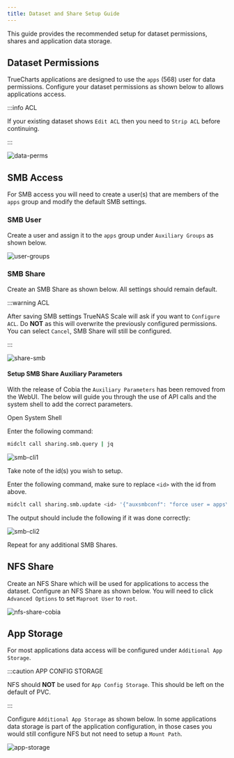 ```yaml
---
title: Dataset and Share Setup Guide
---
```


This guide provides the recommended setup for dataset permissions, shares and application data storage.

## Dataset Permissions

TrueCharts applications are designed to use the `apps` (568) user for data permissions. Configure your dataset permissions as shown below to allows applications access.

:::info ACL

If your existing dataset shows `Edit ACL` then you need to `Strip ACL` before continuing.

:::

![data-perms](./img/data-perms.png)

## SMB Access

For SMB access you will need to create a user(s) that are members of the `apps` group and modify the default SMB settings.

### SMB User

Create a user and assign it to the `apps` group under `Auxiliary Groups` as shown below.

![user-groups](./img/user-groups.png)

### SMB Share

Create an SMB Share as shown below. All settings should remain default.

:::warning ACL

After saving SMB settings TrueNAS Scale will ask if you want to `Configure ACL`. Do **NOT** as this will overwrite the previously configured permissions. You can select `Cancel`, SMB Share will still be configured.

:::

![share-smb](./img/share-smb-cobia.png)

#### Setup SMB Share Auxiliary Parameters

With the release of Cobia the `Auxiliary Parameters` has been removed from the WebUI. The below will guide you through the use of API calls and the system shell to add the correct parameters.

Open System Shell

Enter the following command:

```bash
midclt call sharing.smb.query | jq
```

![smb-cli1](./img/smb-cli1.png)

Take note of the id(s) you wish to setup.

Enter the following command, make sure to replace `<id>` with the id from above.

```bash
midclt call sharing.smb.update <id> '{"auxsmbconf": "force user = apps\nforce group = apps"}'
```

The output should include the following if it was done correctly:

![smb-cli2](./img/smb-cli2.png)

Repeat for any additional SMB Shares.

## NFS Share

Create an NFS Share which will be used for applications to access the dataset. Configure an NFS Share as shown below. You will need to click `Advanced Options` to set `Maproot User` to `root`.

![nfs-share-cobia](./img/nfs-share-cobia.png)

## App Storage

For most applications data access will be configured under `Additional App Storage`.

:::caution APP CONFIG STORAGE

NFS should **NOT** be used for `App Config Storage`. This should be left on the default of PVC.

:::

Configure `Additional App Storage` as shown below. In some applications data storage is part of the application configuration, in those cases you would still configure NFS but not need to setup a `Mount Path`.

![app-storage](./img/app-storage.png)
